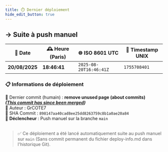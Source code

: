 ```yaml
---
title: ⏱️ Dernier déploiement
hide_edit_button: true
---
```


<!--
    ####################################################################################################################

    ATTENTION: Ne pas modifier ce fichier, car il est généré automatiquement par `resources/auto/gen_deploy_info.py` chaque push sur la branche main
    
    ####################################################################################################################
-->

## → Suite à push manuel

| 📅 Date        | 🕰️ Heure (Paris)       | 🌐 ISO 8601 UTC         | 🔢 Timestamp UNIX |
|----------------|------------------------|------------------------|--------------------|
| **20/08/2025**  | **18:46:41**        | `2025-08-20T16:46:41Z`   | `1755708401`       |

### 📋 Informations de déploiement

📝 Dernier commit (humain) : **remove unused page (about commits)<br>*([This commit has since been merged](https://github.com/PyMoX-fr/PyMoX-fr.github.io/commits/main))***<br>
👤 Auteur : GrCOTE7<br>
🔁 SHA Commit : `898147aa40cad8ee25dd8263759c8b1a0ae20a84`<br>
🚀 **Déclencheur** : Push manuel sur la branche `main`<br><br>
> ✅ Ce déploiement a été lancé automatiquement suite au push manuel sur `main` (Sans commit permanent du fichier deploy-info.md dans l'historique Git).
